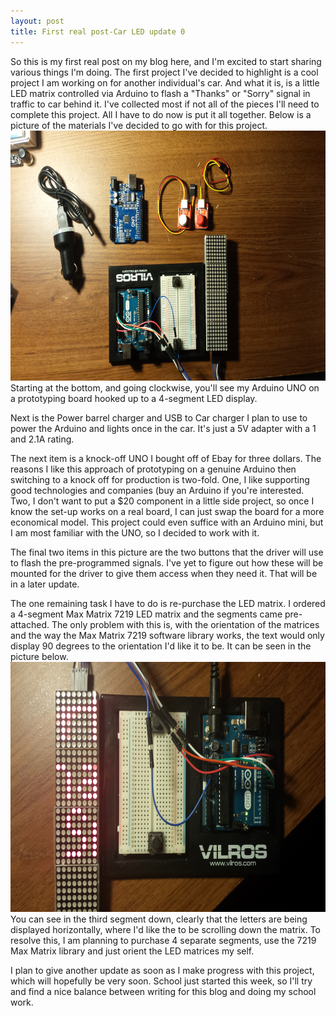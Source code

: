 ```yaml
---
layout: post
title: First real post-Car LED update 0
---
```


So this is my first real post on my blog here, and I'm excited to start sharing various things I'm doing.
The first project I've decided to highlight is a cool project I am working on for another individual's car. And what it is, is a little LED matrix controlled via Arduino to flash a "Thanks" or "Sorry" signal in traffic to car behind it. I've collected most if not all of the pieces I'll need to complete this project. All I have to do now is put it all together. Below is a picture of the materials I've decided to go with for this project.
<img class="roundrect" src="/images/20150927_152936.jpg" height="400" width="550" >
<br>
Starting at the bottom, and going clockwise, you'll see my Arduino UNO on a prototyping board hooked up to a 4-segment LED display.

Next is the Power barrel charger and USB to Car charger I plan to use to power the Arduino and lights once in the car. It's just a 5V adapter with a 1 and 2.1A rating.

The next item is a knock-off UNO I bought off of Ebay for three dollars. The reasons I like this approach of prototyping on a genuine Arduino then switching to a knock off for production is two-fold. One, I like supporting good technologies and companies (buy an Arduino if you're interested. Two, I don't want to put a $20 component in a little side project, so once I know the set-up works on a real board, I can just swap the board for a more economical model. This project could even suffice with an Arduino mini, but I am most familiar with the UNO, so I decided to work with it.

The final two items in this picture are the two buttons that the driver will use to flash the pre-programmed signals. I've yet to figure out how these will be mounted for the driver to give them access when they need it. That will be in a later update.


The one remaining task I have to do is re-purchase the LED matrix. I ordered a 4-segment Max Matrix 7219 LED matrix and the segments came pre-attached. The only problem with this is, with the orientation of the matrices and the way the Max Matrix 7219 software library works, the text would only display 90 degrees to the orientation I'd like it to be. It can be seen in the picture below. 
<img class="roundrect" src="/images/10_2015-09-27.jpg" height="400" width="550" >
<br>
You can see in the third segment down, clearly that the letters are being displayed horizontally, where I'd like the to be scrolling down the matrix. To resolve this, I am planning to purchase 4 separate segments, use the 7219 Max Matrix library and just orient the LED matrices my self. 

I plan to give another update as soon as I make progress with this project, which will hopefully be very soon. School just started this week, so I'll try and find a nice balance between writing for this blog and doing my school work.